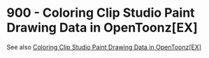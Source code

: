 # 900 - Coloring Clip Studio Paint Drawing Data in OpenToonz[EX]

See also [Coloring Clip Studio Paint Drawing Data in OpenToonz[EX]](https://tips.clip-studio.com/en-us/articles/1650)

